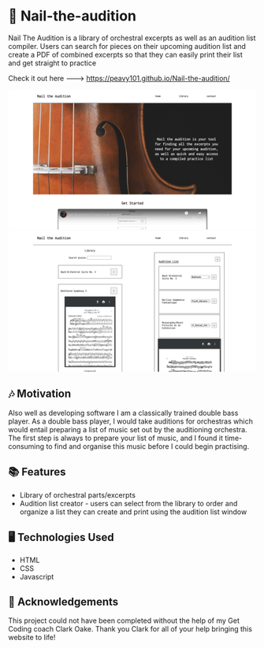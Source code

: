 # 🎻 Nail-the-audition 
Nail The Audition is a library of orchestral excerpts as well as an audition list compiler. Users can search for pieces on their upcoming audition list and create a PDF of combined excerpts so that they can easily print their list and get straight to practice

 Check it out here ---> https://peavy101.github.io/Nail-the-audition/

![read me photo 1](https://github.com/Peavy101/Nail-the-audition/blob/main/readmePhotos/RP1.png)
![read me photo 2](https://github.com/Peavy101/Nail-the-audition/blob/904dc05accf58a93a5605546bdf12a21c43322e5/readmePhotos/RP2.png)

 ## 🎶 Motivation 
Also well as developing software I am a classically trained double bass player. As a double bass player, I would take auditions for orchestras which would entail preparing a list of music set out by the auditioning orchestra. The first step is always to prepare your list of music, and I found it time-consuming to find and organise this music before I could begin practising.

## 📚 Features
* Library of orchestral parts/excerpts
* Audition list creator - users can select from the library to order and organize a list they can create and print using the audition list window

## 🖥️ Technologies Used 
* HTML
* CSS
* Javascript

## 🌟 Acknowledgements 
This project could not have been completed without the help of my Get Coding coach Clark Oake. Thank you Clark for all of your help bringing this website to life!
